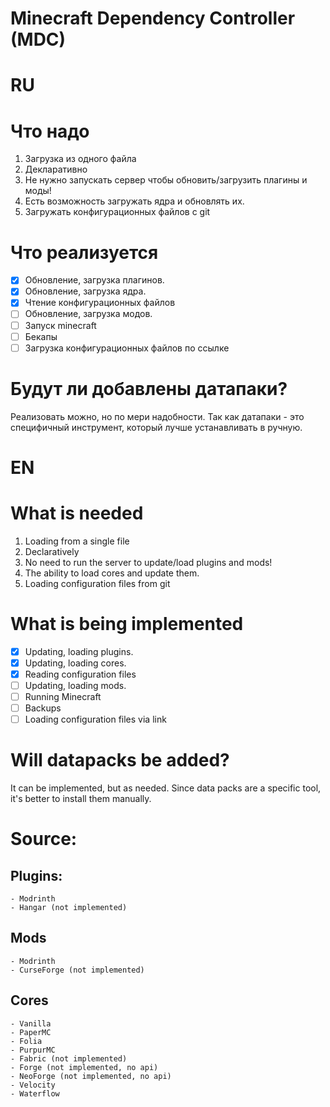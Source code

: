 # Minecraft Dependency Controller (MDC)

# RU

# Что надо
  1. Загрузка из одного файла
  2. Декларативно
  3. Не нужно запускать сервер чтобы обновить/загрузить плагины и моды!
  4. Есть возможность загружать ядра и обновлять их.
  5. Загружать конфигурационных файлов с git

# Что реализуется
  - [x] Обновление, загрузка плагинов.
  - [x] Обновление, загрузка ядра.
  - [x] Чтение конфигурационных файлов
  - [ ] Обновление, загрузка модов.
  - [ ] Запуск minecraft
  - [ ] Бекапы
  - [ ] Загрузка конфигурационных файлов по ссылке

# Будут ли добавлены датапаки?
  Реализовать можно, но по мери надобности.
  Так как датапаки - это специфичный инструмент, который лучше устанавливать в ручную.

# EN

# What is needed
  1. Loading from a single file
  2. Declaratively
  3. No need to run the server to update/load plugins and mods!
  4. The ability to load cores and update them.
  5. Loading configuration files from git

# What is being implemented
  - [x] Updating, loading plugins.
  - [x] Updating, loading cores.
  - [x] Reading configuration files
  - [ ] Updating, loading mods.
  - [ ] Running Minecraft
  - [ ] Backups
  - [ ] Loading configuration files via link

# Will datapacks be added?
  It can be implemented, but as needed.
  Since data packs are a specific tool, it's better to install them manually.

# Source:
  ## Plugins: 
    - Modrinth
    - Hangar (not implemented)
  ## Mods
    - Modrinth
    - CurseForge (not implemented)
  ## Cores
    - Vanilla
    - PaperMC
    - Folia
    - PurpurMC
    - Fabric (not implemented)
    - Forge (not implemented, no api)
    - NeoForge (not implemented, no api)
    - Velocity
    - Waterflow
    
  
